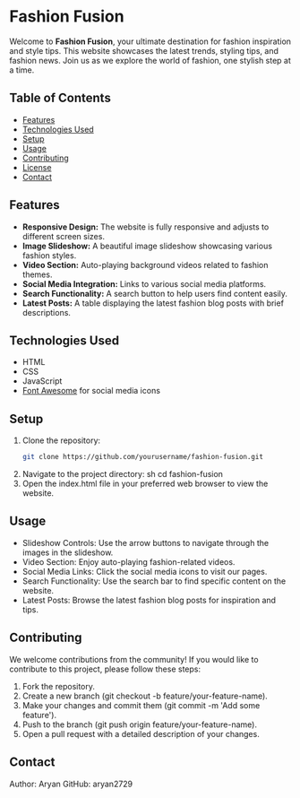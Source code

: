 # Fashion Fusion

Welcome to **Fashion Fusion**, your ultimate destination for fashion inspiration and style tips. This website showcases the latest trends, styling tips, and fashion news. Join us as we explore the world of fashion, one stylish step at a time.

## Table of Contents

- [Features](#features)
- [Technologies Used](#technologies-used)
- [Setup](#setup)
- [Usage](#usage)
- [Contributing](#contributing)
- [License](#license)
- [Contact](#contact)

## Features

- **Responsive Design:** The website is fully responsive and adjusts to different screen sizes.
- **Image Slideshow:** A beautiful image slideshow showcasing various fashion styles.
- **Video Section:** Auto-playing background videos related to fashion themes.
- **Social Media Integration:** Links to various social media platforms.
- **Search Functionality:** A search button to help users find content easily.
- **Latest Posts:** A table displaying the latest fashion blog posts with brief descriptions.

## Technologies Used

- HTML
- CSS
- JavaScript
- [Font Awesome](https://cdnjs.cloudflare.com/ajax/libs/font-awesome/5.15.4/css/all.min.css) for social media icons

## Setup

1. Clone the repository:
   ```sh
   git clone https://github.com/yourusername/fashion-fusion.git
2. Navigate to the project directory:
   sh
   cd fashion-fusion
3. Open the index.html file in your preferred web browser to view the website.

## Usage 
- Slideshow Controls: Use the arrow buttons to navigate through the images in the slideshow.
- Video Section: Enjoy auto-playing fashion-related videos.
- Social Media Links: Click the social media icons to visit our pages.
- Search Functionality: Use the search bar to find specific content on the website.
- Latest Posts: Browse the latest fashion blog posts for inspiration and tips.

## Contributing 
  We welcome contributions from the community! If you would like to contribute to this project, please follow these steps:
1. Fork the repository.
2. Create a new branch (git checkout -b feature/your-feature-name).
3. Make your changes and commit them (git commit -m 'Add some feature').
4. Push to the branch (git push origin feature/your-feature-name).
5. Open a pull request with a detailed description of your changes.

## Contact 
Author: Aryan
GitHub: aryan2729
